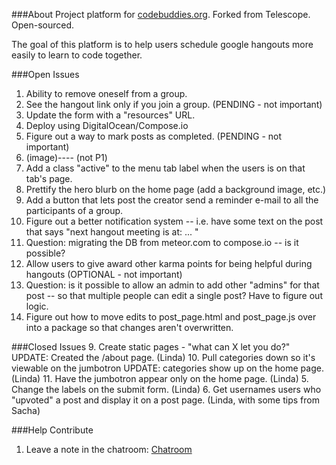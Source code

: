###About
Project platform for [codebuddies.org](http://codebuddies.org). Forked from Telescope. Open-sourced.

The goal of this platform is to help users schedule google hangouts more easily to learn to code together.


###Open Issues
1. Ability to remove oneself from a group.
2. See the hangout link only if you join a group. (PENDING - not important)
3. Update the form with a "resources" URL.
4. Deploy using DigitalOcean/Compose.io
7. Figure out a way to mark posts as completed. (PENDING - not important)
8. (image)--<join group>--<checkmark yes when clicked> (not P1)
12. Add a class "active" to the menu tab label when the users is on that tab's page.
13. Prettify the hero blurb on the home page (add a background image, etc.)
14. Add a button that lets post the creator send a reminder e-mail to all the participants of a group.
15. Figure out a better notification system -- i.e. have some text on the post that says "next hangout meeting is at: ... "
16. Question: migrating the DB from meteor.com to compose.io -- is it possible?
17. Allow users to give award other karma points for being helpful during hangouts (OPTIONAL - not important)
18. Question: is it possible to allow an admin to add other "admins" for that post -- so that multiple people can edit a single post? Have to figure out logic.
19. Figure out how to move edits to post_page.html and post_page.js over into a package so that changes aren't overwritten.

###Closed Issues
9. Create static pages - "what can X let you do?" UPDATE: Created the /about page. (Linda)
10. Pull categories down so it's viewable on the jumbotron UPDATE: categories show up on the home page. (Linda)
11. Have the jumbotron appear only on the home page. (Linda)
5. Change the labels on the submit form. (Linda)
6. Get usernames users who "upvoted" a post and display it on a post page. (Linda, with some tips from Sacha)

###Help Contribute
1. Leave a note in the chatroom: [Chatroom](https://gitter.im/lpatmo/codebuddies-meteor)